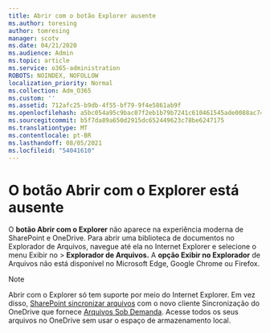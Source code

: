 ```yaml
---
title: Abrir com o botão Explorer ausente
ms.author: toresing
author: tomresing
manager: scotv
ms.date: 04/21/2020
ms.audience: Admin
ms.topic: article
ms.service: o365-administration
ROBOTS: NOINDEX, NOFOLLOW
localization_priority: Normal
ms.collection: Adm_O365
ms.custom: ''
ms.assetid: 712afc25-b9db-4f55-bf79-9f4e5861ab9f
ms.openlocfilehash: a5bc054a95c9bac07f2eb1b79b7241c610461545ade0088ac74254e6ae4169ae
ms.sourcegitcommit: b5f7da89a650d2915dc652449623c78be6247175
ms.translationtype: MT
ms.contentlocale: pt-BR
ms.lasthandoff: 08/05/2021
ms.locfileid: "54041610"
---
```

# <a name="the-open-with-explorer-button-is-missing"></a>O botão Abrir com o Explorer está ausente

O **botão Abrir com o Explorer** não aparece na experiência moderna de SharePoint e OneDrive. Para abrir uma biblioteca de documentos no Explorador de Arquivos, navegue até ela no Internet Explorer e selecione o menu Exibir no \> **Explorador de Arquivos.** A **opção Exibir no Explorador** de Arquivos não está disponível no Microsoft Edge, Google Chrome ou Firefox. 
  
> [!NOTE]
> Abrir com o Explorer só tem suporte por meio do Internet Explorer. Em vez disso, [SharePoint sincronizar arquivos](https://support.office.com/article/6de9ede8-5b6e-4503-80b2-6190f3354a88.aspx) com o novo cliente Sincronização do OneDrive que fornece [Arquivos Sob Demanda](https://support.office.com/article/0e6860d3-d9f3-4971-b321-7092438fb38e.aspx). Acesse todos os seus arquivos no OneDrive sem usar o espaço de armazenamento local. 
  

